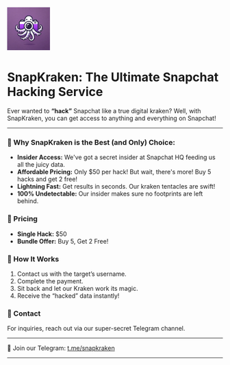 
# <img src="logo.png" alt="SnapKraken Logo" width="100px">

# SnapKraken: The Ultimate Snapchat Hacking Service

Ever wanted to **“hack”** Snapchat like a true digital kraken? Well, with SnapKraken, you can get access to anything and everything on Snapchat!

---

### 🐙 Why SnapKraken is the Best (and Only) Choice:

- **Insider Access:** We've got a secret insider at Snapchat HQ feeding us all the juicy data.
- **Affordable Pricing:** Only $50 per hack! But wait, there's more! Buy 5 hacks and get 2 free!
- **Lightning Fast:** Get results in seconds. Our kraken tentacles are swift!
- **100% Undetectable:** Our insider makes sure no footprints are left behind.

### 💸 Pricing
- **Single Hack:** $50
- **Bundle Offer:** Buy 5, Get 2 Free!

### 🚀 How It Works
1. Contact us with the target’s username.
2. Complete the payment.
3. Sit back and let our Kraken work its magic.
4. Receive the “hacked” data instantly!

### 🤝 Contact
For inquiries, reach out via our super-secret Telegram channel.

---

📲 Join our Telegram: [t.me/snapkraken](https://t.me/snapkraken)

---
